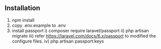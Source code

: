 
## Installation
1) npm install
2) copy .env.example to .env
3) install passport 
    i) composer require laravel/passport
    ii) php artisan migrate
    iii) refer https://laravel.com/docs/6.x/passport to modified the configure files. 
    iv) php artisan passport:keys







